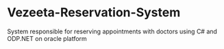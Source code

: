 # Vezeeta-Reservation-System
System responsible for reserving appointments with doctors using C# and ODP.NET on oracle platform
